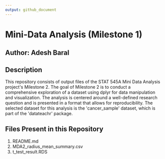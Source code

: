 ```yaml
---
output: github_document 
---
```

# Mini-Data Analysis (Milestone 1)
## Author: Adesh Baral
## Description 
This repository consists of output files of the STAT 545A Mini Data Analysis project's Milestone 2. The goal of Milestone 2 is to conduct a comprehensive exploration of a dataset using dplyr for data manipulation and visualization. The analysis is centered around a well-defined research question and is presented in a format that allows for reproducibility. The selected dataset for this analysis is the 'cancer_sample' dataset, which is part of the 'datateachr' package.

## Files Present in this Repository
1. README.md
2. MDA2_radius_mean_summary.csv
3. t_test_result.RDS
